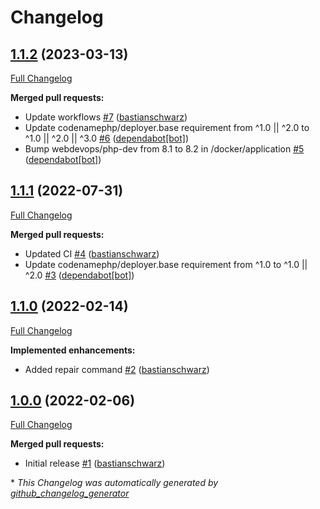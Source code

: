 # Changelog

## [1.1.2](https://github.com/codenamephp/deployer.flow/tree/1.1.2) (2023-03-13)

[Full Changelog](https://github.com/codenamephp/deployer.flow/compare/1.1.1...1.1.2)

**Merged pull requests:**

- Update workflows [\#7](https://github.com/codenamephp/deployer.flow/pull/7) ([bastianschwarz](https://github.com/bastianschwarz))
- Update codenamephp/deployer.base requirement from ^1.0 || ^2.0 to ^1.0 || ^2.0 || ^3.0 [\#6](https://github.com/codenamephp/deployer.flow/pull/6) ([dependabot[bot]](https://github.com/apps/dependabot))
- Bump webdevops/php-dev from 8.1 to 8.2 in /docker/application [\#5](https://github.com/codenamephp/deployer.flow/pull/5) ([dependabot[bot]](https://github.com/apps/dependabot))

## [1.1.1](https://github.com/codenamephp/deployer.flow/tree/1.1.1) (2022-07-31)

[Full Changelog](https://github.com/codenamephp/deployer.flow/compare/1.1.0...1.1.1)

**Merged pull requests:**

- Updated CI [\#4](https://github.com/codenamephp/deployer.flow/pull/4) ([bastianschwarz](https://github.com/bastianschwarz))
- Update codenamephp/deployer.base requirement from ^1.0 to ^1.0 || ^2.0 [\#3](https://github.com/codenamephp/deployer.flow/pull/3) ([dependabot[bot]](https://github.com/apps/dependabot))

## [1.1.0](https://github.com/codenamephp/deployer.flow/tree/1.1.0) (2022-02-14)

[Full Changelog](https://github.com/codenamephp/deployer.flow/compare/1.0.0...1.1.0)

**Implemented enhancements:**

- Added repair command [\#2](https://github.com/codenamephp/deployer.flow/pull/2) ([bastianschwarz](https://github.com/bastianschwarz))

## [1.0.0](https://github.com/codenamephp/deployer.flow/tree/1.0.0) (2022-02-06)

[Full Changelog](https://github.com/codenamephp/deployer.flow/compare/18a6bb8fe38740b2d3b0a654119ed0076f96e1d7...1.0.0)

**Merged pull requests:**

- Initial release [\#1](https://github.com/codenamephp/deployer.flow/pull/1) ([bastianschwarz](https://github.com/bastianschwarz))



\* *This Changelog was automatically generated by [github_changelog_generator](https://github.com/github-changelog-generator/github-changelog-generator)*
